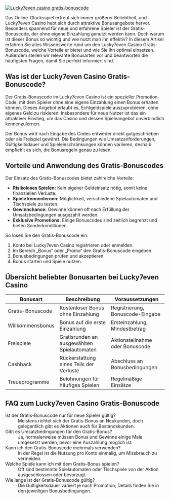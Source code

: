 [![Lucky7even casino gratis-bonuscode](https://123-caf.pages.dev/gitsignup.png)](https://vrmoo.ru/Bt82HjjY)

<p>Das Online-Glücksspiel erfreut sich immer größerer Beliebtheit, und Lucky7even Casino hebt sich durch attraktive Bonusangebote hervor. Besonders spannend für neue und erfahrene Spieler ist der Gratis-Bonuscode, der ohne eigene Einzahlung genutzt werden kann. Doch warum ist dieser Bonus so wichtig und wie nutzt man ihn effektiv? In diesem Artikel erfahren Sie alles Wissenswerte rund um den Lucky7even Casino Gratis-Bonuscode, welche Vorteile er bietet und wie Sie ihn optimal einsetzen. Außerdem stellen wir relevante Bonusarten vor und beantworten die häufigsten Fragen, damit Sie perfekt informiert sind.</p>  <h2>Was ist der Lucky7even Casino Gratis-Bonuscode?</h2> <p>Der Gratis-Bonuscode im Lucky7even Casino ist ein spezieller Promotion-Code, mit dem Spieler ohne eine eigene Einzahlung einen Bonus erhalten können. Dieses Angebot erlaubt es, Echtgeldspiele auszuprobieren, ohne eigenes Geld zu riskieren. Insbesondere für neue Nutzer ist das ein attraktiver Einstieg, um das Casino und dessen Spieleangebot unverbindlich kennenzulernen.</p> <p>Der Bonus wird nach Eingabe des Codes entweder direkt gutgeschrieben oder als Freispiel gewährt. Die Bedingungen wie Umsatzanforderungen, Gültigkeitsdauer und Spieleinschränkungen können variieren, deshalb empfiehlt es sich, die Bonusregeln genau zu lesen.</p>  <h2>Vorteile und Anwendung des Gratis-Bonuscodes</h2> <p>Der Einsatz des Gratis-Bonuscodes bietet zahlreiche Vorteile:</p> <ul>   <li><strong>Risikoloses Spielen:</strong> Kein eigener Geldeinsatz nötig, somit keine finanziellen Verluste.</li>   <li><strong>Spiele kennenlernen:</strong> Möglichkeit, verschiedene Spielautomaten und Tischspiele zu testen.</li>   <li><strong>Gewinnchance:</strong> Gewinne können oft nach Erfüllung der Umsatzbedingungen ausgezahlt werden.</li>   <li><strong>Exklusive Promotions:</strong> Einige Bonuscodes sind zeitlich begrenzt und bieten Sonderkonditionen.</li> </ul> <p>So lösen Sie den Gratis-Bonuscode ein:</p> <ol>   <li>Konto bei Lucky7even Casino registrieren oder anmelden.</li>   <li>Im Bereich „Bonus“ oder „Promo“ den Gratis-Bonuscode eingeben.</li>   <li>Bonusbedingungen prüfen und akzeptieren.</li>   <li>Bonus starten und Spiele nutzen.</li> </ol>  <h2>Übersicht beliebter Bonusarten bei Lucky7even Casino</h2> <table>   <thead>     <tr>       <th>Bonusart</th>       <th>Beschreibung</th>       <th>Voraussetzungen</th>     </tr>   </thead>   <tbody>     <tr>       <td>Gratis-Bonuscode</td>       <td>Kostenloser Bonus ohne Einzahlung</td>       <td>Registrierung, Bonuscode-Eingabe</td>     </tr>     <tr>       <td>Willkommensbonus</td>       <td>Bonus auf die erste Einzahlung</td>       <td>Ersteinzahlung, Mindestbetrag</td>     </tr>     <tr>       <td>Freispiele</td>       <td>Gratisrunden an ausgewählten Spielautomaten</td>       <td>Aktionsteilnahme oder Bonuscode</td>     </tr>     <tr>       <td>Cashback</td>       <td>Rückerstattung eines Teils der Verluste</td>       <td>Abschluss an Bonusbedingungen</td>     </tr>     <tr>       <td>Treueprogramme</td>       <td>Belohnungen für häufiges Spielen</td>       <td>Regelmäßige Einsätze</td>     </tr>   </tbody> </table>  <h2>FAQ zum Lucky7even Casino Gratis-Bonuscode</h2> <dl>   <dt>Ist der Gratis-Bonuscode nur für neue Spieler gültig?</dt>   <dd>Meistens richtet sich der Gratis-Bonus an Neukunden, doch gelegentlich gibt es Aktionen auch für Bestandskunden.</dd>    <dt>Gibt es Umsatzbedingungen für den Gratis-Bonus?</dt>   <dd>Ja, normalerweise müssen Bonus und Gewinne einige Male umgesetzt werden, bevor eine Auszahlung möglich ist.</dd>    <dt>Kann ich den Gratis-Bonuscode mehrmals verwenden?</dt>   <dd>In der Regel ist die Nutzung pro Konto einmalig, um Missbrauch zu vermeiden.</dd>    <dt>Welche Spiele kann ich mit dem Gratis-Bonus spielen?</dt>   <dd>Oft sind bestimmte Spielautomaten oder Tischspiele von der Aktion ausgeschlossen oder bevorzugt.</dd>    <dt>Wie lange ist der Gratis-Bonuscode gültig?</dt>   <dd>Die Gültigkeitsdauer variiert je nach Promotion; Details finden Sie in den jeweiligen Bonusbedingungen.</dd> </dl>